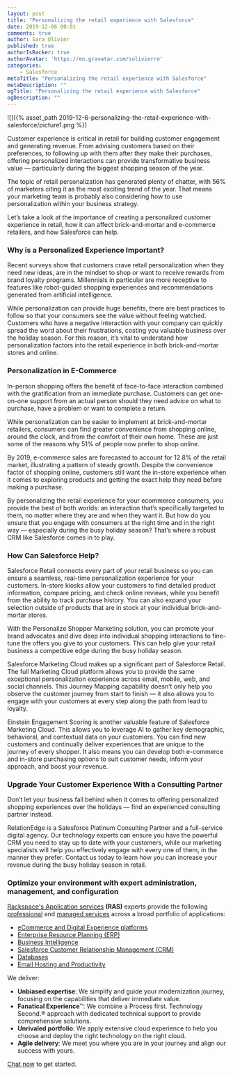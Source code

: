 ```yaml
---
layout: post
title: "Personalizing the retail experience with Salesforce"
date: 2019-12-06 00:01
comments: true
author: Sara Olivier
published: true
authorIsRacker: true
authorAvatar: 'https://en.gravatar.com/solivierre'
categories:
    - Salesforce
metaTitle: "Personalizing the retail experience with Salesforce"
metaDescription: ""
ogTitle: "Personalizing the retail experience with Salesforce"
ogDescription: ""
---
```


<!-- more -->

![]({% asset_path 2019-12-6-personalizing-the-retail-experience-with-salesforce/picture1.png %})

Customer experience is critical in retail for building customer engagement and generating revenue. From advising customers based on their preferences, to following up with them after they make their purchases, offering personalized interactions can provide transformative business value — particularly during the biggest shopping season of the year.

The topic of retail personalization has generated plenty of chatter, with 56% of marketers citing it as the most exciting trend of the year. That means your marketing team is probably also considering how to use personalization within your business strategy.

Let’s take a look at the importance of creating a personalized customer experience in retail, how it can affect brick-and-mortar and e-commerce retailers, and how Salesforce can help.

### Why is a Personalized Experience Important?

Recent surveys show that customers crave retail personalization when they need new ideas, are in the mindset to shop or want to receive rewards from brand loyalty programs. Millennials in particular are more receptive to features like robot-guided shopping experiences and recommendations generated from artificial intelligence.

While personalization can provide huge benefits, there are best practices to follow so that your consumers see the value without feeling watched. Customers who have a negative interaction with your company can quickly spread the word about their frustrations, costing you valuable business over the holiday season. For this reason, it’s vital to understand how personalization factors into the retail experience in both brick-and-mortar stores and online.

### Personalization in E-Commerce

In-person shopping offers the benefit of face-to-face interaction combined with the gratification from an immediate purchase. Customers can get one-on-one support from an actual person should they need advice on what to purchase, have a problem or want to complete a return.

While personalization can be easier to implement at brick-and-mortar retailers, consumers can find greater convenience from shopping online, around the clock, and from the comfort of their own home. These are just some of the reasons why 51% of people now prefer to shop online.

By 2019, e-commerce sales are forecasted to account for 12.8% of the retail market, illustrating a pattern of steady growth. Despite the convenience factor of shopping online, customers still want the in-store experience when it comes to exploring products and getting the exact help they need before making a purchase.

By personalizing the retail experience for your ecommerce consumers, you provide the best of both worlds: an interaction that’s specifically targeted to them, no matter where they are and when they want it. But how do you ensure that you engage with consumers at the right time and in the right way — especially during the busy holiday season? That’s where a robust CRM like Salesforce comes in to play.

### How Can Salesforce Help?

Salesforce Retail connects every part of your retail business so you can ensure a seamless, real-time personalization experience for your customers. In-store kiosks allow your customers to find detailed product information, compare pricing, and check online reviews, while you benefit from the ability to track purchase history. You can also expand your selection outside of products that are in stock at your individual brick-and-mortar stores.

With the Personalize Shopper Marketing solution, you can promote your brand advocates and dive deep into individual shopping interactions to fine-tune the offers you give to your customers. This can help give your retail business a competitive edge during the busy holiday season.

Salesforce Marketing Cloud makes up a significant part of Salesforce Retail. The full Marketing Cloud platform allows you to provide the same exceptional personalization experience across email, mobile, web, and social channels. This Journey Mapping capability doesn’t only help you observe the customer journey from start to finish — it also allows you to engage with your customers at every step along the path from lead to loyalty.

Einstein Engagement Scoring is another valuable feature of Salesforce Marketing Cloud. This allows you to leverage AI to gather key demographic, behavioral, and contextual data on your customers. You can find new customers and continually deliver experiences that are unique to the journey of every shopper. It also means you can develop both e-commerce and in-store purchasing options to suit customer needs, inform your approach, and boost your revenue.  

### Upgrade Your Customer Experience With a Consulting Partner

Don’t let your business fall behind when it comes to offering personalized shopping experiences over the holidays — find an experienced consulting partner instead.

RelationEdge is a Salesforce Platinum Consulting Partner and a full-service digital agency. Our technology experts can ensure you have the powerful CRM you need to stay up to date with your customers, while our marketing specialists will help you effectively engage with every one of them, in the manner they prefer. Contact us today to learn how you can increase your revenue during the busy holiday season in retail.


### Optimize your environment with expert administration, management, and configuration

[Rackspace's Application services](https://www.rackspace.com/application-services/professional-services)
**(RAS)** experts provide the following [professional](https://www.rackspace.com/application-management/professional-services)
and
[managed services](https://www.rackspace.com/application-management/managed-services) across
a broad portfolio of applications:

- [eCommerce and Digital Experience platforms](https://www.rackspace.com/ecommerce-digital-experience)
- [Enterprise Resource Planning (ERP)](https://www.rackspace.com/erp)
- [Business Intelligence](https://www.rackspace.com/business-intelligence)
- [Salesforce Customer Relationship Management (CRM)](https://www.rackspace.com/salesforce-managed-services)
- [Databases](https://www.rackspace.com/dba-services)
- [Email Hosting and Productivity](https://www.rackspace.com/email-hosting)

We deliver:

- **Unbiased expertise**: We simplify and guide your modernization journey,
focusing on the capabilities that deliver immediate value.
- **Fanatical Experience**&trade;: We combine a Process first. Technology Second.&reg;
approach with dedicated technical support to provide comprehensive solutions.
- **Unrivaled portfolio**: We apply extensive cloud experience to help you
choose and deploy the right technology on the right cloud.
- **Agile delivery**: We meet you where you are in your journey and align
our success with yours.

[Chat now](https://www.rackspace.com/#chat) to get started.


